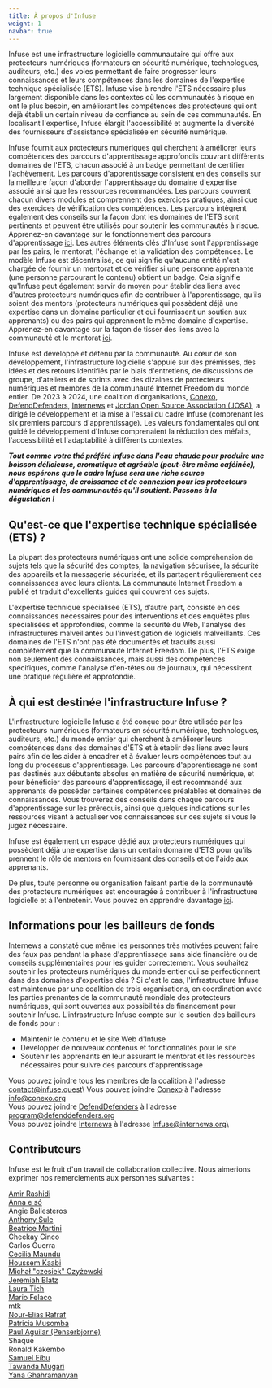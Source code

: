 ```yaml
---
title: À propos d'Infuse
weight: 1
navbar: true
---
```


Infuse est une infrastructure logicielle communautaire qui offre aux protecteurs numériques (formateurs en sécurité numérique, technologues, auditeurs, etc.) des voies permettant de faire progresser leurs connaissances et leurs compétences dans les domaines de l'expertise technique spécialisée (ETS). Infuse vise à rendre l'ETS nécessaire plus largement disponible dans les contextes où les communautés à risque en ont le plus besoin, en améliorant les compétences des protecteurs qui ont déjà établi un certain niveau de confiance au sein de ces communautés. En localisant l'expertise, Infuse élargit l'accessibilité et augmente la diversité des fournisseurs d'assistance spécialisée en sécurité numérique.

Infuse fournit aux protecteurs numériques qui cherchent à améliorer leurs compétences des parcours d'apprentissage approfondis couvrant différents domaines de l'ETS, chacun associé à un badge permettant de certifier l'achèvement. Les parcours d'apprentissage consistent en des conseils sur la meilleure façon d'aborder l'apprentissage du domaine d'expertise associé ainsi que les ressources recommandées. Les parcours couvrent chacun divers modules et comprennent des exercices pratiques, ainsi que des exercices de vérification des compétences. Les parcours intègrent également des conseils sur la façon dont les domaines de l'ETS sont pertinents et peuvent être utilisés pour soutenir les communautés à risque. Apprenez-en davantage sur le fonctionnement des parcours d'apprentissage [ici](https://infuse.quest/en/how/). Les autres éléments clés d'Infuse sont l'apprentissage par les pairs, le mentorat, l'échange et la validation des compétences. Le modèle Infuse est décentralisé, ce qui signifie qu'aucune entité n'est chargée de fournir un mentorat et de vérifier si une personne apprenante (une personne parcourant le contenu) obtient un badge. Cela signifie qu'Infuse peut également servir de moyen pour établir des liens avec d'autres protecteurs numériques afin de contribuer à l'apprentissage, qu'ils soient des mentors (protecteurs numériques qui possèdent déjà une expertise dans un domaine particulier et qui fournissent un soutien aux apprenants) ou des pairs qui apprennent le même domaine d'expertise. Apprenez-en davantage sur la façon de tisser des liens avec la communauté et le mentorat [ici](https://infuse.quest/en/community/).

Infuse est développé et détenu par la communauté. Au cœur de son développement, l'infrastructure logicielle s'appuie sur des prémisses, des idées et des retours identifiés par le biais d'entretiens, de discussions de groupe, d'ateliers et de sprints avec des dizaines de protecteurs numériques et membres de la communauté Internet Freedom du monde entier. De 2023 à 2024, une coalition d'organisations, [Conexo](https://conexo.org/en/home/), [DefendDefenders](https://defenddefenders.org/), [Internews](https://internews.org/) et [Jordan Open Source Association (JOSA)](https://josa.ngo/), a dirigé le développement et la mise à l'essai du cadre Infuse (comprenant les six premiers parcours d'apprentissage). Les valeurs fondamentales qui ont guidé le développement d'Infuse comprenaient la réduction des méfaits, l'accessibilité et l'adaptabilité à différents contextes.

***Tout comme votre thé préféré infuse dans l'eau chaude pour produire une boisson délicieuse, aromatique et agréable (peut-être même caféinée), nous espérons que le cadre Infuse sera une riche source d'apprentissage, de croissance et de connexion pour les protecteurs numériques et les communautés qu'il soutient. Passons à la dégustation !***

## Qu'est-ce que l'expertise technique spécialisée (ETS) ?

La plupart des protecteurs numériques ont une solide compréhension de sujets tels que la sécurité des comptes, la navigation sécurisée, la sécurité des appareils et la messagerie sécurisée, et ils partagent régulièrement ces connaissances avec leurs clients. La communauté Internet Freedom a publié et traduit d'excellents guides qui couvrent ces sujets.

L'expertise technique spécialisée (ETS), d’autre part, consiste en des connaissances nécessaires pour des interventions et des enquêtes plus spécialisées et approfondies, comme la sécurité du Web, l'analyse des infrastructures malveillantes ou l'investigation de logiciels malveillants. Ces domaines de l'ETS n'ont pas été documentés et traduits aussi complètement que la communauté Internet Freedom. De plus, l'ETS exige non seulement des connaissances, mais aussi des compétences spécifiques, comme l'analyse d'en-têtes ou de journaux, qui nécessitent une pratique régulière et approfondie.

## À qui est destinée l'infrastructure Infuse ?

L'infrastructure logicielle Infuse a été conçue pour être utilisée par les protecteurs numériques (formateurs en sécurité numérique, technologues, auditeurs, etc.) du monde entier qui cherchent à améliorer leurs compétences dans des domaines d'ETS et à établir des liens avec leurs pairs afin de les aider à encadrer et à évaluer leurs compétences tout au long du processus d'apprentissage. Les parcours d'apprentissage ne sont pas destinés aux débutants absolus en matière de sécurité numérique, et pour bénéficier des parcours d'apprentissage, il est recommandé aux apprenants de posséder certaines compétences préalables et domaines de connaissances. Vous trouverez des conseils dans chaque parcours d'apprentissage sur les prérequis, ainsi que quelques indications sur les ressources visant à actualiser vos connaissances sur ces sujets si vous le jugez nécessaire.

Infuse est également un espace dédié aux protecteurs numériques qui possèdent déjà une expertise dans un certain domaine d'ETS pour qu'ils prennent le rôle de [mentors](https://infuse.quest/en/community/) en fournissant des conseils et de l'aide aux apprenants.

De plus, toute personne ou organisation faisant partie de la communauté des protecteurs numériques est encouragée à contribuer à l'infrastructure logicielle et à l'entretenir. Vous pouvez en apprendre davantage [ici](https://infuse.quest/en/contribute/).

## Informations pour les bailleurs de fonds

Internews a constaté que même les personnes très motivées peuvent faire des faux pas pendant la phase d'apprentissage sans aide financière ou de conseils supplémentaires pour les guider correctement. Vous souhaitez soutenir les protecteurs numériques du monde entier qui se perfectionnent dans des domaines d'expertise clés ? Si c'est le cas, l'infrastructure Infuse est maintenue par une coalition de trois organisations, en coordination avec les parties prenantes de la communauté mondiale des protecteurs numériques, qui sont ouvertes aux possibilités de financement pour soutenir Infuse. L'infrastructure Infuse compte sur le soutien des bailleurs de fonds pour :

* Maintenir le contenu et le site Web d'Infuse  
* Développer de nouveaux contenus et fonctionnalités pour le site  
* Soutenir les apprenants en leur assurant le mentorat et les ressources nécessaires pour suivre des parcours d'apprentissage

Vous pouvez joindre tous les membres de la coalition à l'adresse [contact@infuse.quest](mailto:contact@infuse.quest)\ 
Vous pouvez joindre [Conexo](https://conexo.org/en/home/) à l'adresse info@conexo.org \
Vous pouvez joindre [DefendDefenders](https://defenddefenders.org/) à l'adresse program@defenddefenders.org\
Vous pouvez joindre [Internews](https://internews.org/) à l'adresse Infuse@internews.org\

## Contributeurs

Infuse est le fruit d'un travail de collaboration collective. Nous aimerions exprimer nos remerciements aux personnes suivantes :

[Amir Rashidi](https://www.miaan.org/) \
[Anna e só](https://notapplicable.dev) \
Angie Ballesteros \
[Anthony Sule](http://www.rtafrica.org/) \
[Beatrice Martini](https://www.accessnow.org/help/) \
Cheekay Cinco \
Carlos Guerra \
[Cecilia Maundu](https://linktr.ee/digitaldada) \
[Houssem Kaabi](https://www.linkedin.com/in/hkaabi) \
[Michał "czesiek" Czyżewski](https://czesiek.net/) \
[Jeremiah Blatz](https://jeremiahblatz.com/) \
[Laura Tich](https://boltech.global/) \
[Mario Felaco](https://conexo.org/) \
mtk \
[Nour-Elias Rafraf](https://www.linkedin.com/in/nour-elias-rafraf-4041721ba) \
[Patricia Musomba](https://www.linkedin.com/in/patriciamusomba) \
[Paul Aguilar (Penserbjorne)](http://penserbjorne.com/) \
Shaque \
Ronald Kakembo \
[Samuel Eibu](https://www.linkedin.com/in/samuel-eibu-1b6097aa) \
[Tawanda Mugari](https://digitalsociety.africa/) \
[Yana Ghahramanyan](https://am.linkedin.com/in/yana-ghahramanyan-b1129250)